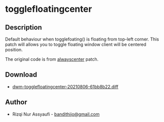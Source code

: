 togglefloatingcenter
============

Description
-----------
Default behaviour when togglefoating() is floating from top-left corner.
This patch will allows you to toggle floating window client will be centered
position.

The original code is from [alwayscenter](../alwayscenter/) patch.

Download
--------
* [dwm-togglefloatingcenter-20210806-61bb8b22.diff](dwm-togglefloatingcenter-20210806-61bb8b22.diff)

Author
------
* Rizqi Nur Assyaufi - <bandithijo@gmail.com>
